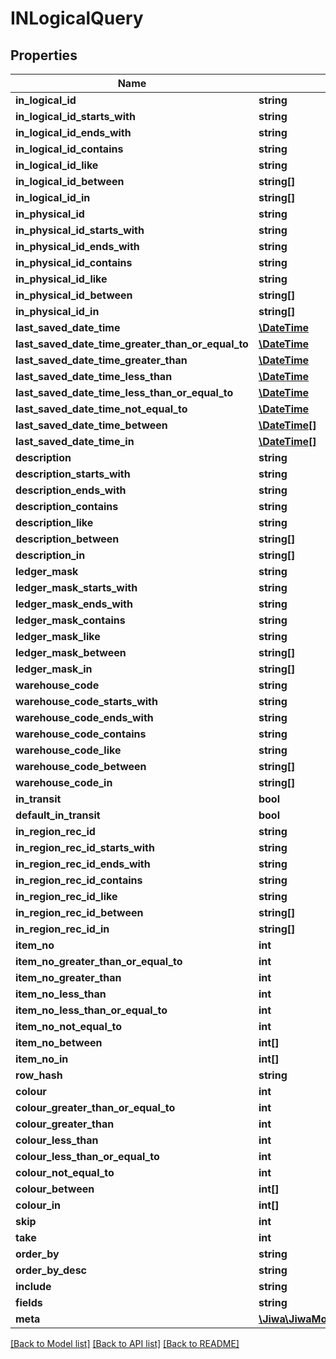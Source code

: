 # INLogicalQuery

## Properties
Name | Type | Description | Notes
------------ | ------------- | ------------- | -------------
**in_logical_id** | **string** |  | [optional] 
**in_logical_id_starts_with** | **string** |  | [optional] 
**in_logical_id_ends_with** | **string** |  | [optional] 
**in_logical_id_contains** | **string** |  | [optional] 
**in_logical_id_like** | **string** |  | [optional] 
**in_logical_id_between** | **string[]** |  | [optional] 
**in_logical_id_in** | **string[]** |  | [optional] 
**in_physical_id** | **string** |  | [optional] 
**in_physical_id_starts_with** | **string** |  | [optional] 
**in_physical_id_ends_with** | **string** |  | [optional] 
**in_physical_id_contains** | **string** |  | [optional] 
**in_physical_id_like** | **string** |  | [optional] 
**in_physical_id_between** | **string[]** |  | [optional] 
**in_physical_id_in** | **string[]** |  | [optional] 
**last_saved_date_time** | [**\DateTime**](\DateTime.md) |  | [optional] 
**last_saved_date_time_greater_than_or_equal_to** | [**\DateTime**](\DateTime.md) |  | [optional] 
**last_saved_date_time_greater_than** | [**\DateTime**](\DateTime.md) |  | [optional] 
**last_saved_date_time_less_than** | [**\DateTime**](\DateTime.md) |  | [optional] 
**last_saved_date_time_less_than_or_equal_to** | [**\DateTime**](\DateTime.md) |  | [optional] 
**last_saved_date_time_not_equal_to** | [**\DateTime**](\DateTime.md) |  | [optional] 
**last_saved_date_time_between** | [**\DateTime[]**](\DateTime.md) |  | [optional] 
**last_saved_date_time_in** | [**\DateTime[]**](\DateTime.md) |  | [optional] 
**description** | **string** |  | [optional] 
**description_starts_with** | **string** |  | [optional] 
**description_ends_with** | **string** |  | [optional] 
**description_contains** | **string** |  | [optional] 
**description_like** | **string** |  | [optional] 
**description_between** | **string[]** |  | [optional] 
**description_in** | **string[]** |  | [optional] 
**ledger_mask** | **string** |  | [optional] 
**ledger_mask_starts_with** | **string** |  | [optional] 
**ledger_mask_ends_with** | **string** |  | [optional] 
**ledger_mask_contains** | **string** |  | [optional] 
**ledger_mask_like** | **string** |  | [optional] 
**ledger_mask_between** | **string[]** |  | [optional] 
**ledger_mask_in** | **string[]** |  | [optional] 
**warehouse_code** | **string** |  | [optional] 
**warehouse_code_starts_with** | **string** |  | [optional] 
**warehouse_code_ends_with** | **string** |  | [optional] 
**warehouse_code_contains** | **string** |  | [optional] 
**warehouse_code_like** | **string** |  | [optional] 
**warehouse_code_between** | **string[]** |  | [optional] 
**warehouse_code_in** | **string[]** |  | [optional] 
**in_transit** | **bool** |  | [optional] 
**default_in_transit** | **bool** |  | [optional] 
**in_region_rec_id** | **string** |  | [optional] 
**in_region_rec_id_starts_with** | **string** |  | [optional] 
**in_region_rec_id_ends_with** | **string** |  | [optional] 
**in_region_rec_id_contains** | **string** |  | [optional] 
**in_region_rec_id_like** | **string** |  | [optional] 
**in_region_rec_id_between** | **string[]** |  | [optional] 
**in_region_rec_id_in** | **string[]** |  | [optional] 
**item_no** | **int** |  | [optional] 
**item_no_greater_than_or_equal_to** | **int** |  | [optional] 
**item_no_greater_than** | **int** |  | [optional] 
**item_no_less_than** | **int** |  | [optional] 
**item_no_less_than_or_equal_to** | **int** |  | [optional] 
**item_no_not_equal_to** | **int** |  | [optional] 
**item_no_between** | **int[]** |  | [optional] 
**item_no_in** | **int[]** |  | [optional] 
**row_hash** | **string** |  | [optional] 
**colour** | **int** |  | [optional] 
**colour_greater_than_or_equal_to** | **int** |  | [optional] 
**colour_greater_than** | **int** |  | [optional] 
**colour_less_than** | **int** |  | [optional] 
**colour_less_than_or_equal_to** | **int** |  | [optional] 
**colour_not_equal_to** | **int** |  | [optional] 
**colour_between** | **int[]** |  | [optional] 
**colour_in** | **int[]** |  | [optional] 
**skip** | **int** |  | [optional] 
**take** | **int** |  | [optional] 
**order_by** | **string** |  | [optional] 
**order_by_desc** | **string** |  | [optional] 
**include** | **string** |  | [optional] 
**fields** | **string** |  | [optional] 
**meta** | [**\Jiwa\JiwaModel\DictionaryStringString_**](DictionaryStringString_.md) |  | [optional] 

[[Back to Model list]](../README.md#documentation-for-models) [[Back to API list]](../README.md#documentation-for-api-endpoints) [[Back to README]](../README.md)


